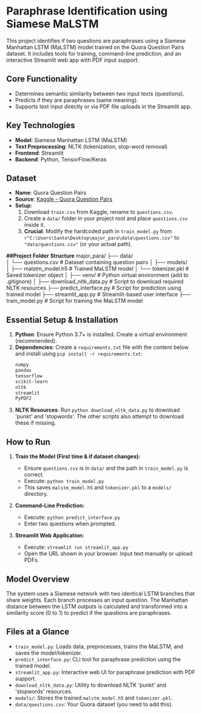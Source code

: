 # Paraphrase Identification using Siamese MaLSTM

This project identifies if two questions are paraphrases using a Siamese Manhattan LSTM (MaLSTM) model trained on the Quora Question Pairs dataset. It includes tools for training, command-line prediction, and an interactive Streamlit web app with PDF input support.

## Core Functionality
* Determines semantic similarity between two input texts (questions).
* Predicts if they are paraphrases (same meaning).
* Supports text input directly or via PDF file uploads in the Streamlit app.

## Key Technologies
* **Model**: Siamese Manhattan LSTM (MaLSTM)
* **Text Preprocessing**: NLTK (tokenization, stop-word removal)
* **Frontend**: Streamlit
* **Backend**: Python, TensorFlow/Keras

## Dataset
* **Name**: Quora Question Pairs
* **Source**: [Kaggle - Quora Question Pairs](https://www.kaggle.com/c/quora-question-pairs)
* **Setup**:
    1.  Download `train.csv` from Kaggle, rename to `questions.csv`.
    2.  Create a `data/` folder in your project root and place `questions.csv` inside it.
    3.  **Crucial**: Modify the hardcoded path in `train_model.py` from `r"C:\Users\Santo\Desktop\major_para\data\questions.csv"` to `"data/questions.csv"` (or your actual path).

**##Project Folder Structure**
major_para/
├── data/                         
│   └── questions.csv              # Dataset containing question pairs
│
├── models/                       
│   ├── malstm_model.h5           # Trained MaLSTM model
│   └── tokenizer.pkl             # Saved tokenizer object
│
├── venv/                         # Python virtual environment (add to .gitignore)
│
├── download_nltk_data.py         # Script to download required NLTK resources
├── predict_interface.py          # Script for prediction using trained model
├── streamlit_app.py              # Streamlit-based user interface
├── train_model.py                # Script for training the MaLSTM model




## Essential Setup & Installation

1.  **Python**: Ensure Python 3.7+ is installed. Create a virtual environment (recommended).
2.  **Dependencies**: Create a `requirements.txt` file with the content below and install using `pip install -r requirements.txt`:
    ```txt
    numpy
    pandas
    tensorflow
    scikit-learn
    nltk
    streamlit
    PyPDF2
    ```
3.  **NLTK Resources**: Run `python download_nltk_data.py` to download 'punkt' and 'stopwords'. The other scripts also attempt to download these if missing.

## How to Run

1.  **Train the Model (First time & if dataset changes):**
    * Ensure `questions.csv` is in `data/` and the path in `train_model.py` is correct.
    * Execute: `python train_model.py`
    * This saves `malstm_model.h5` and `tokenizer.pkl` to a `models/` directory.

2.  **Command-Line Prediction:**
    * Execute: `python predict_interface.py`
    * Enter two questions when prompted.

3.  **Streamlit Web Application:**
    * Execute: `streamlit run streamlit_app.py`
    * Open the URL shown in your browser. Input text manually or upload PDFs.

## Model Overview
The system uses a Siamese network with two identical LSTM branches that share weights. Each branch processes an input question. The Manhattan distance between the LSTM outputs is calculated and transformed into a similarity score (0 to 1) to predict if the questions are paraphrases.

## Files at a Glance
* `train_model.py`: Loads data, preprocesses, trains the MaLSTM, and saves the model/tokenizer.
* `predict_interface.py`: CLI tool for paraphrase prediction using the trained model.
* `streamlit_app.py`: Interactive web UI for paraphrase prediction with PDF support.
* `download_nltk_data.py`: Utility to download NLTK 'punkt' and 'stopwords' resources.
* `models/`: Stores the trained `malstm_model.h5` and `tokenizer.pkl`.
* `data/questions.csv`: Your Quora dataset (you need to add this).
